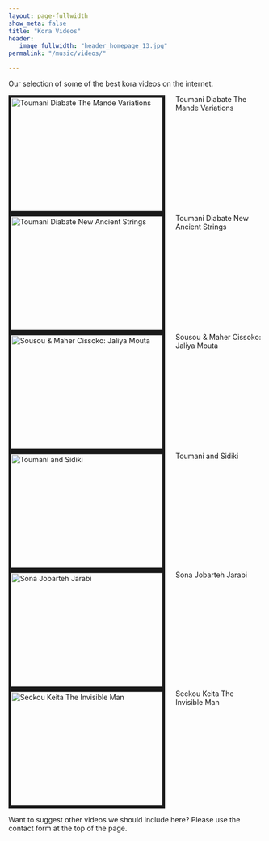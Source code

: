 ```yaml
---
layout: page-fullwidth
show_meta: false
title: "Kora Videos"
header:
   image_fullwidth: "header_homepage_13.jpg"
permalink: "/music/videos/"

---
```

Our selection of some of the best kora videos on the internet.

<div class="row">

  <div class="large-4 columns">
<a href="{{ site.url }}{{ site.baseurl }}/music/videos2/">
<img src="http://img.youtube.com/vi/9zfAYKyDhAA/0.jpg" 
alt="Toumani Diabate The Mande Variations" width="300" height="225" border="5" /></a>
 Toumani Diabate The Mande Variations
</div>
 <div class="large-4 columns">
<a href="{{ site.url }}{{ site.baseurl }}/music/videos3/">
<img src="http://img.youtube.com/vi/Lx7hhA0Aits/0.jpg" 
alt="Toumani Diabate New Ancient Strings" width="300" height="225" border="5" /></a>
Toumani Diabate New Ancient Strings   
</div>
 <div class="large-4 columns">
<a href="{{ site.url }}{{ site.baseurl }}/music/videos4/">
<img src="http://img.youtube.com/vi/NiXgWghf2mE/0.jpg" 
alt="Sousou & Maher Cissoko: Jaliya Mouta" width="300" height="225" border="5" /></a>
Sousou & Maher Cissoko: Jaliya Mouta  
</div>
</div>




<div class="row">
<div class="large-4 columns">
<a href="{{ site.url }}{{ site.baseurl }}/music/videos5/">
<img src="http://img.youtube.com/vi/qPsvNN2iIrQ/0.jpg" 
alt="Toumani and Sidiki" width="300" height="225" border="5" /></a>
Toumani and Sidiki 
 </div>
 <div class="large-4 columns">
<a href="{{ site.url }}{{ site.baseurl }}/music/videos6/">
<img src="http://img.youtube.com/vi/oToZfPGMMBY/0.jpg" 
alt="Sona Jobarteh Jarabi" width="300" height="225" border="5" /></a>
Sona Jobarteh Jarabi
</div>
 <div class="large-4 columns">
<a href="{{ site.url }}{{ site.baseurl }}/music/videos7/">
<img src="http://img.youtube.com/vi/zVfx_m5--cQ/0.jpg" 
alt="Seckou Keita The Invisible Man" width="300" height="225" border="5" /></a>
Seckou Keita The Invisible Man
</div> 
 
 </div>

Want to suggest other videos we should include here? Please use the contact form at the top of the page.
